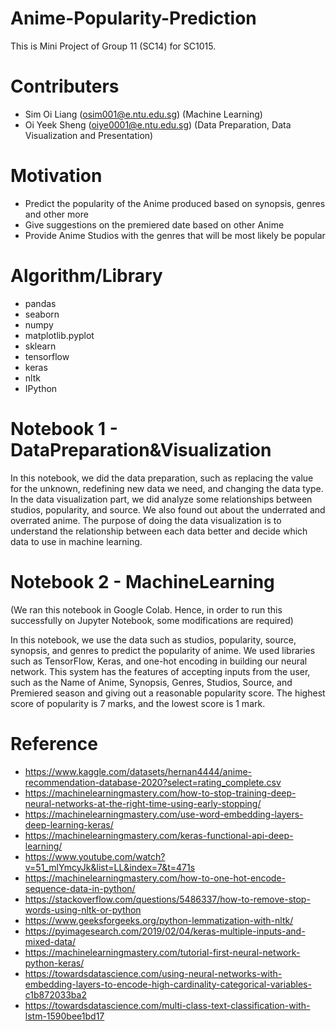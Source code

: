 # Anime-Popularity-Prediction
This is Mini Project of Group 11 (SC14) for SC1015.

# Contributers
- Sim Oi Liang (osim001@e.ntu.edu.sg) (Machine Learning)
- Oi Yeek Sheng (oiye0001@e.ntu.edu.sg) (Data Preparation, Data Visualization and Presentation)

# Motivation
- Predict the popularity of the Anime produced based on synopsis, genres and other more 
- Give suggestions on the premiered date based on other Anime 
- Provide Anime Studios with the genres that will be most likely be popular

# Algorithm/Library
- pandas
- seaborn
- numpy
- matplotlib.pyplot
- sklearn
- tensorflow
- keras
- nltk
- IPython


# Notebook 1 - DataPreparation&Visualization
In this notebook, we did the data preparation, such as replacing the value for the unknown, redefining new data we need, and changing the data type. In the data visualization part, we did analyze some relationships between studios, popularity, and source. We also found out about the underrated and overrated anime. The purpose of doing the data visualization is to understand the relationship between each data better and decide which data to use in machine learning.

# Notebook 2 - MachineLearning
(We ran this notebook in Google Colab. Hence, in order to run this successfully on Jupyter Notebook, some modifications are required)

In this notebook, we use the data such as studios, popularity, source, synopsis, and genres to predict the popularity of anime. We used libraries such as TensorFlow, Keras, and one-hot encoding in building our neural network. This system has the features of accepting inputs from the user, such as the Name of Anime, Synopsis, Genres, Studios, Source, and Premiered season and giving out a reasonable popularity score. The highest score of popularity is 7 marks, and the lowest score is 1 mark.

# Reference
- https://www.kaggle.com/datasets/hernan4444/anime-recommendation-database-2020?select=rating_complete.csv
- https://machinelearningmastery.com/how-to-stop-training-deep-neural-networks-at-the-right-time-using-early-stopping/
- https://machinelearningmastery.com/use-word-embedding-layers-deep-learning-keras/
- https://machinelearningmastery.com/keras-functional-api-deep-learning/
- https://www.youtube.com/watch?v=51_mlYmcyJk&list=LL&index=7&t=471s
- https://machinelearningmastery.com/how-to-one-hot-encode-sequence-data-in-python/
- https://stackoverflow.com/questions/5486337/how-to-remove-stop-words-using-nltk-or-python
- https://www.geeksforgeeks.org/python-lemmatization-with-nltk/
- https://pyimagesearch.com/2019/02/04/keras-multiple-inputs-and-mixed-data/
- https://machinelearningmastery.com/tutorial-first-neural-network-python-keras/
- https://towardsdatascience.com/using-neural-networks-with-embedding-layers-to-encode-high-cardinality-categorical-variables-c1b872033ba2
- https://towardsdatascience.com/multi-class-text-classification-with-lstm-1590bee1bd17
